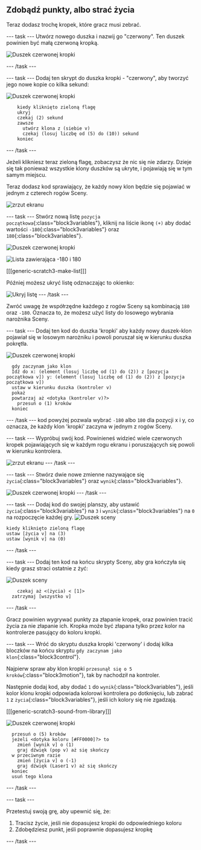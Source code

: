 ## Zdobądź punkty, albo strać życia

Teraz dodasz trochę kropek, które gracz musi zebrać.

--- task ---
Utwórz nowego duszka i nazwij go "czerwony". Ten duszek powinien być małą czerwoną kropką.

![Duszek czerwonej kropki](images/dots-red.png)

--- /task ---

--- task --- 
Dodaj ten skrypt do duszka kropki - "czerwony", aby tworzyć jego nowe kopie co kilka sekund:

![Duszek czerwonej kropki](images/red-sprite.png)

```blocks3
    kiedy kliknięto zieloną flagę
    ukryj
    czekaj (2) sekund
    zawsze 
      utwórz klona z (siebie v)
      czekaj (losuj liczbę od (5) do (10)) sekund
    koniec
```

--- /task ---

Jeżeli klikniesz teraz zieloną flagę, zobaczysz że nic się nie zdarzy. Dzieje się tak ponieważ wszystkie klony duszków są ukryte, i pojawiają się w tym samym miejscu.

Teraz dodasz kod sprawiający, że każdy nowy klon będzie się pojawiać w jednym z czterech rogów Sceny.

![zrzut ekranu](images/dots-start.png)

--- task --- 
Stwórz nową listę `pozycja początkowa`{:class="block3variables"}, kliknij na liście ikonę `(+)` aby dodać wartości `-180`{:class="block3variables"} oraz `180`{:class="block3variables"}.

![Duszek czerwonej kropki](images/red-sprite.png)

![Lista zawierająca -180 i 180](images/dots-list.png)

[[[generic-scratch3-make-list]]]

Później możesz ukryć listę odznaczając to okienko:

![Ukryj listę](images/hide-list.png) 
--- /task ---

Zwróć uwagę że współrzędne każdego z rogów Sceny są kombinacją `180` oraz `-180`. Oznacza to, że możesz użyć listy do losowego wybrania narożnika Sceny.

--- task --- 
Dodaj ten kod do duszka 'kropki' aby każdy nowy duszek-klon pojawiał się w losowym narożniku i powoli poruszał się w kierunku duszka pokrętła.

![Duszek czerwonej kropki](images/red-sprite.png)

```blocks3
  gdy zaczynam jako klon
  Idź do x: (element (losuj liczbę od (1) do (2)) z [pozycja początkowa v]) y: (element (losuj liczbę od (1) do (2)) z [pozycja początkowa v])
  ustaw w kierunku duszka (kontroler v)
  pokaż
  powtarzaj aż <dotyka (kontroler v)?> 
    przesuń o (1) kroków
  koniec
```

--- /task --- 
kod powyżej pozwala wybrać `-180` albo `180` dla pozycji x i y, co oznacza, że każdy klon 'kropki' zaczyna w jednym z rogów Sceny.

--- task --- 
Wypróbuj swój kod. Powinieneś widzieć wiele czerwonych kropek pojawiających się w każdym rogu ekranu i poruszających się powoli w kierunku kontrolera.

![zrzut ekranu](images/dots-red-test.png) 
--- /task ---

--- task --- 
Stwórz dwie nowe zmienne nazywające się `życia`{:class="block3variables"} oraz `wynik`{:class="block3variables"}.

![Duszek czerwonej kropki](images/red-sprite.png) 
--- /task ---

--- task --- 
Dodaj kod do swojej planszy, aby ustawić `życia`{:class="block3variables"} na `3` i `wynik`{:class="block3variables"} na `0` na rozpoczęcie każdej gry. ![Duszek sceny](images/stage-sprite.png)

```blocks3
kiedy kliknięto zieloną flagę
ustaw [życia v] na (3)
ustaw [wynik v] na (0)
```

--- /task ---

--- task --- 
Dodaj ten kod na końcu skrypty Sceny, aby gra kończyła się kiedy grasz straci ostatnie z żyć:

![Duszek sceny](images/stage-sprite.png)

```blocks3
    czekaj aż <(życia) < [1]>
  zatrzymaj [wszystko v]
```

--- /task ---

Gracz powinien wygrywać punkty za złapanie kropek, oraz powinien tracić życia za nie złapanie ich. Kropka może być złapana tylko przez kolor na kontrolerze pasujący do koloru kropki.

--- task --- 
Wróć do skryptu duszka kropki 'czerwony' i dodaj kilka bloczków na końcu skryptu `gdy zaczynam jako klon`{:class="block3control"}.

Najpierw spraw aby klon kropki `przesunął się o 5 kroków`{:class="block3motion"}, tak by nachodził na kontroler.

Następnie dodaj kod, aby dodać `1` do `wynik`{:class="block3variables"}, jeśli kolor klonu kropki odpowiada kolorowi kontrolera po dotknięciu, lub zabrać `1` z `życia`{:class="block3variables"}, jeśli ich kolory się nie zgadzają.

[[[generic-scratch3-sound-from-library]]]

![Duszek czerwonej kropki](images/red-sprite.png)

```blocks3
  przesuń o (5) kroków
  jeżeli <dotyka koloru [#FF0000]?> to 
    zmień [wynik v] o (1)
    graj dźwięk (pop v) aż się skończy
  w przeciwnym razie 
    zmień [życia v] o (-1)
    graj dźwięk (Laser1 v) aż się skończy
  koniec
  usuń tego klona
```

--- /task ---

--- task ---

Przetestuj swoją grę, aby upewnić się, że:

1. Tracisz życie, jeśli nie dopasujesz kropki do odpowiedniego koloru
2. Zdobędziesz punkt, jeśli poprawnie dopasujesz kropkę

--- /task ---